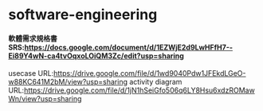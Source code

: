# software-engineering

#### 軟體需求規格書SRS:https://docs.google.com/document/d/1EZWjE2d9LwHFfH7--Ei89Y4wN-ca4tvOqxoLOiQM3Zc/edit?usp=sharing

usecase URL:https://drive.google.com/file/d/1wd9040Pdw1JFEkdLGeO-w88KC641M2bM/view?usp=sharing
activity diagram URL:https://drive.google.com/file/d/1jN1hSeiGfo506q6LY8Hsu6xdzROMawWn/view?usp=sharing
